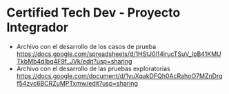 # Certified Tech Dev - Proyecto Integrador
- Archivo con el desarrollo de los casos de prueba https://docs.google.com/spreadsheets/d/1HStJ0l14jrucTSuV_IpB41KMUTkbMb4dIbq4F9f_JVk/edit?usp=sharing
- Archivo con el desarrollo de las pruebas exploratorias https://docs.google.com/document/d/1yuXqakDFQh0AcRahoO7MZnDrqf54zvc6BCRZuMPTxmw/edit?usp=sharing
